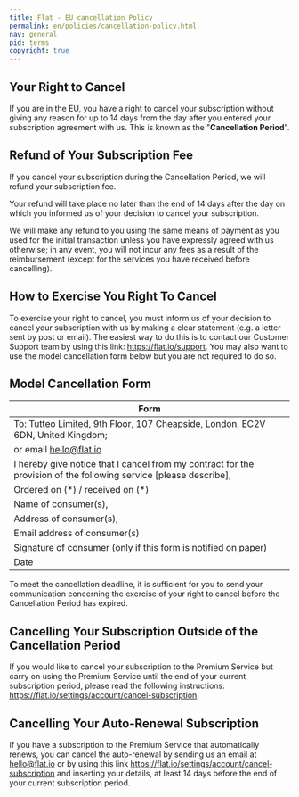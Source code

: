 ```yaml
---
title: Flat - EU cancellation Policy
permalink: en/policies/cancellation-policy.html
nav: general
pid: terms
copyright: true
---
```


## Your Right to Cancel

If you are in the EU, you have a right to cancel your subscription without giving any reason for up to 14 days from the day after you entered your subscription agreement with us. This is known as the "**Cancellation Period**".

## Refund of Your Subscription Fee
If you cancel your subscription during the Cancellation Period, we will refund your subscription fee.

Your refund will take place no later than the end of 14 days after the day on which you informed us of your decision to cancel your subscription.

We will make any refund to you using the same means of payment as you used for the initial transaction unless you have expressly agreed with us otherwise; in any event, you will not incur any fees as a result of the reimbursement (except for the services you have received before cancelling).

## How to Exercise You Right To Cancel
To exercise your right to cancel, you must inform us of your decision to cancel your subscription with us by making a clear statement (e.g. a letter sent by post or email). The easiest way to do this is to contact our Customer Support team by using this link: https://flat.io/support. You may also want to use the model cancellation form below but you are not required to do so.
 
## Model Cancellation Form

| Form |
| ---- | 
| To: Tutteo Limited, 9th Floor, 107 Cheapside, London, EC2V 6DN, United Kingdom; 
| or email hello@flat.io |
| I hereby give notice that I cancel from my contract for the provision of the following service [please describe], |
| Ordered on (\*) / received on (\*) |
| Name of consumer(s), |
| Address of consumer(s), |
| Email address of consumer(s) |
| Signature of consumer (only if this form is notified on paper) |
| Date |

To meet the cancellation deadline, it is sufficient for you to send your communication concerning the exercise of your right to cancel before the Cancellation Period has expired.

## Cancelling Your Subscription Outside of the Cancellation Period
If you would like to cancel your subscription to the Premium Service but carry on using the Premium Service until the end of your current subscription period, please read the following instructions: https://flat.io/settings/account/cancel-subscription.

## Cancelling Your Auto-Renewal Subscription

If you have a subscription to the Premium Service that automatically renews, you can cancel the auto-renewal by sending us an email at hello@flat.io or by using this link https://flat.io/settings/account/cancel-subscription and inserting your details, at least 14 days before the end of your current subscription period.